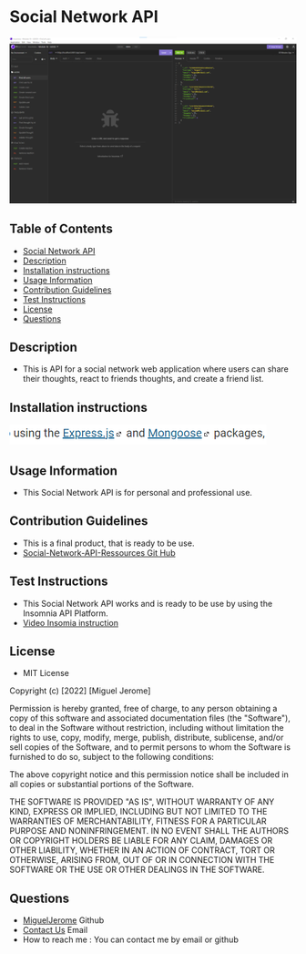 # Social Network API
![Social Network API](./images/insomia%20API.png) 

## Table of Contents
* [Social Network API](#Social-Network-API)
* [Description](#Description)
* [Installation instructions](#Installation-instructions)
* [Usage Information](#Usage-Information)
* [Contribution Guidelines](#Contribution-Guidelines)
* [Test Instructions](#Test-Instructions)
* [License](#License)
* [Questions](#Questions)

## Description
* This is API for a social network web application where users can share their thoughts, react to friends thoughts, and create a friend list. 

## Installation instructions
![NPM-Package](./images/Npm%20packages.png) 


## Usage Information
* This Social Network API is for personal and professional use.

## Contribution Guidelines
* This is a final product, that is ready to be use.
* [Social-Network-API-Ressources Git Hub](https://github.com/MiguelJerome/Social-Network-Api)

## Test Instructions
* This Social Network API works and is ready to be use by using the Insomnia API Platform.
* [Video Insomia instruction](https://livelacitecon-my.sharepoint.com/:v:/g/personal/2001326_collegelacite_ca/EdmByzlunylIiPxrnlcrgGkBEtLfvRTs1n2R3gSYz1tZ4g)

## License
* MIT License

Copyright (c) [2022] [Miguel Jerome]

Permission is hereby granted, free of charge, to any person obtaining a copy
of this software and associated documentation files (the "Software"), to deal
in the Software without restriction, including without limitation the rights
to use, copy, modify, merge, publish, distribute, sublicense, and/or sell
copies of the Software, and to permit persons to whom the Software is
furnished to do so, subject to the following conditions:

The above copyright notice and this permission notice shall be included in all
copies or substantial portions of the Software.

THE SOFTWARE IS PROVIDED "AS IS", WITHOUT WARRANTY OF ANY KIND, EXPRESS OR
IMPLIED, INCLUDING BUT NOT LIMITED TO THE WARRANTIES OF MERCHANTABILITY,
FITNESS FOR A PARTICULAR PURPOSE AND NONINFRINGEMENT. IN NO EVENT SHALL THE
AUTHORS OR COPYRIGHT HOLDERS BE LIABLE FOR ANY CLAIM, DAMAGES OR OTHER
LIABILITY, WHETHER IN AN ACTION OF CONTRACT, TORT OR OTHERWISE, ARISING FROM,
OUT OF OR IN CONNECTION WITH THE SOFTWARE OR THE USE OR OTHER DEALINGS IN THE
SOFTWARE.

## Questions
* [MiguelJerome](https://github.com/MiguelJerome/) Github
* [Contact Us](mailto:2001326@collegelacite.ca) Email
* How to reach me : You can contact me by email or github